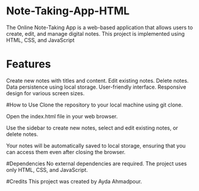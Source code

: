 # Note-Taking-App-HTML
The Online Note-Taking App is a web-based application that allows users to create, edit, and manage digital notes. This project is implemented using HTML, CSS, and JavaScript 

# Features
Create new notes with titles and content.
Edit existing notes.
Delete notes.
Data persistence using local storage.
User-friendly interface.
Responsive design for various screen sizes.

#How to Use
Clone the repository to your local machine using git clone.

Open the index.html file in your web browser.

Use the sidebar to create new notes, select and edit existing notes, or delete notes.

Your notes will be automatically saved to local storage, ensuring that you can access them even after closing the browser.

#Dependencies
No external dependencies are required. The project uses only HTML, CSS, and JavaScript.

#Credits
This project was created by Ayda Ahmadpour.


